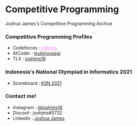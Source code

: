 # Competitive Programming
Joshua James's Competitive Programming Archive

### Competitive Programming Profiles
- Codeforces  : <a href = "https://codeforces.com/profile/joshjms" style = "color:violet"> joshjms </a>
- AtCoder     : <span style = "color:brown; text-decoration:none;"> [tsukinousagi](https://atcoder.jp/users/tsukinousagi) </span>
- TLX         : <span style = "color:orange; text-decoration:none;"> [joshjms16](https://tlx.toki.id/profiles/joshjms16) </span>

### Indonesia's National Olympiad in Informatics 2021
- Scoreboard  : [KSN 2021](https://ksn.toki.id/KSN2021/hasil)

### Contact me!
- Instagram   : [@joshjms16](https://www.instagram.com/joshjms16/)
- Discord     : joshjms#5732
- Linkedin    : [Joshua James](https://www.linkedin.com/in/joshua-james-20074222a/)
